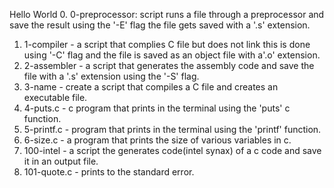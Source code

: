 
Hello World
0. 0-preprocessor: script runs a file through a preprocessor and save the result using the '-E' flag the file gets saved with a '.s' extension.
1. 1-compiler - a script that complies C file but does not link this is done using '-C' flag and the file is saved as an object file with a'.o' extension.
2. 2-assembler - a script that generates the assembly code and save the file with a '.s' extension using the '-S' flag.
3. 3-name - create a script that compiles a C file and creates an executable file.
4.  4-puts.c - c program that prints in the terminal using the 'puts' c function.
5. 5-printf.c - program that prints in the terminal using the 'printf' function.
6. 6-size.c - a program that prints the size of various variables in c.
7. 100-intel - a script the generates code(intel synax) of a c code and save it in an output file.
8. 101-quote.c - prints to the standard error.
